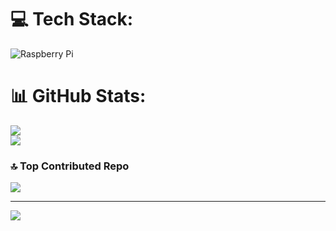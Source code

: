 
# 💻 Tech Stack:
![Raspberry Pi](https://img.shields.io/badge/-RaspberryPi-C51A4A?style=for-the-badge&logo=Raspberry-Pi)
# 📊 GitHub Stats:
![](https://github-readme-streak-stats.herokuapp.com/?user=Lexciese&theme=vue&hide_border=false)<br/>
![](https://github-readme-stats.vercel.app/api/top-langs/?username=Lexciese&theme=vue&hide_border=false&include_all_commits=true&count_private=false&layout=compact)

### 🔝 Top Contributed Repo
![](https://github-contributor-stats.vercel.app/api?username=Lexciese&limit=5&theme=vue&combine_all_yearly_contributions=true)

---
[![](https://visitcount.itsvg.in/api?id=Lexciese&icon=0&color=0)](https://visitcount.itsvg.in)

<!-- Proudly created with GPRM ( https://gprm.itsvg.in ) -->
